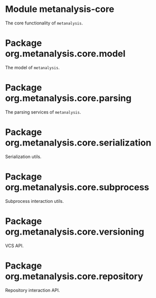 # Module metanalysis-core

The core functionality of `metanalysis`.

# Package org.metanalysis.core.model

The model of `metanalysis`.

# Package org.metanalysis.core.parsing

The parsing services of `metanalysis`.

# Package org.metanalysis.core.serialization

Serialization utils.

# Package org.metanalysis.core.subprocess

Subprocess interaction utils.

# Package org.metanalysis.core.versioning

VCS API.

# Package org.metanalysis.core.repository

Repository interaction API.
